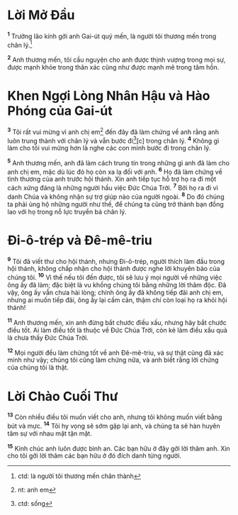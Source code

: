 # Lời Mở Ðầu
<sup><b>1</b></sup> Trưởng lão kính gởi anh Gai-út quý mến, là người tôi thương mến trong chân lý.[^1]

<sup><b>2</b></sup> Anh thương mến, tôi cầu nguyện cho anh được thịnh vượng trong mọi sự, được mạnh khỏe trong thân xác cũng như được mạnh mẽ trong tâm hồn.

# Khen Ngợi Lòng Nhân Hậu và Hào Phóng của Gai-út
<sup><b>3</b></sup> Tôi rất vui mừng vì anh chị em[^2] đến đây đã làm chứng về anh rằng anh luôn trung thành với chân lý và vẫn bước đi[^3][c] trong chân lý. <sup><b>4</b></sup> Không gì làm cho tôi vui mừng hơn là nghe các con mình bước đi trong chân lý.

<sup><b>5</b></sup> Anh thương mến, anh đã làm cách trung tín trong những gì anh đã làm cho anh chị em, mặc dù lúc đó họ còn xa lạ đối với anh. <sup><b>6</b></sup> Họ đã làm chứng về tình thương của anh trước hội thánh. Xin anh tiếp tục hỗ trợ họ ra đi một cách xứng đáng là những người hầu việc Ðức Chúa Trời. <sup><b>7</b></sup> Bởi họ ra đi vì danh Chúa và không nhận sự trợ giúp nào của người ngoài. <sup><b>8</b></sup> Do đó chúng ta phải ủng hộ những người như thế, để chúng ta cũng trở thành bạn đồng lao với họ trong nỗ lực truyền bá chân lý.

# Ði-ô-trép và Ðê-mê-triu
<sup><b>9</b></sup> Tôi đã viết thư cho hội thánh, nhưng Ði-ô-trép, người thích làm đầu trong hội thánh, không chấp nhận cho hội thánh được nghe lời khuyên bảo của chúng tôi. <sup><b>10</b></sup> Vì thế nếu tôi đến được, tôi sẽ lưu ý mọi người về những việc ông ấy đã làm; đặc biệt là vu khống chúng tôi bằng những lời thâm độc. Ðã vậy, ông ấy vẫn chưa hài lòng; chính ông ấy đã không tiếp đãi anh chị em, nhưng ai muốn tiếp đãi, ông ấy lại cấm cản, thậm chí còn loại họ ra khỏi hội thánh!

<sup><b>11</b></sup> Anh thương mến, xin anh đừng bắt chước điều xấu, nhưng hãy bắt chước điều tốt. Ai làm điều tốt là thuộc về Ðức Chúa Trời, còn kẻ làm điều xấu quả là chưa thấy Ðức Chúa Trời.

<sup><b>12</b></sup> Mọi người đều làm chứng tốt về anh Ðê-mê-triu, và sự thật cũng đã xác minh như vậy; chúng tôi cũng làm chứng nữa, và anh biết rằng lời chứng của chúng tôi là thật.

# Lời Chào Cuối Thư
<sup><b>13</b></sup> Còn nhiều điều tôi muốn viết cho anh, nhưng tôi không muốn viết bằng bút và mực. <sup><b>14</b></sup> Tôi hy vọng sẽ sớm gặp lại anh, và chúng ta sẽ hàn huyên tâm sự với nhau mặt tận mặt.

<sup><b>15</b></sup> Kính chúc anh luôn được bình an. Các bạn hữu ở đây gởi lời thăm anh. Xin cho tôi gởi lời thăm các bạn hữu ở đó đích danh từng người.

[^1]: ctd: là người tôi thương mến chân thành
[^2]: nt: anh em
[^3]: ctd: sống
